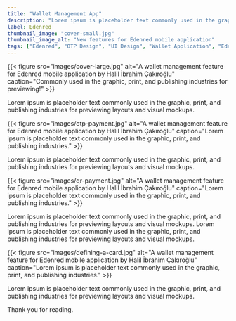 ```yaml
---
title: "Wallet Management App"
description: "Lorem ipsum is placeholder text commonly used in the graphic, print, and publishing industries for previewing layouts and visual mockups."
label: Edenred
thumbnail_image: "cover-small.jpg"
thumbnail_image_alt: "New features for Edenred mobile application"
tags: ["Edenred", "OTP Design", "UI Design", "Wallet Application", "Edenred UI Design"]
---
```


{{< figure 
    src="images/cover-large.jpg"
    alt="A wallet management feature for Edenred mobile application by Halil İbrahim Çakıroğlu"
    caption="Commonly used in the graphic, print, and publishing industries for previewing!" >}}

Lorem ipsum is placeholder text commonly used in the graphic, print, and publishing industries for previewing layouts and visual mockups.

{{< figure 
    src="images/otp-payment.jpg"
    alt="A wallet management feature for Edenred mobile application by Halil İbrahim Çakıroğlu"
    caption="Lorem ipsum is placeholder text commonly used in the graphic, print, and publishing industries." >}}

Lorem ipsum is placeholder text commonly used in the graphic, print, and publishing industries for previewing layouts and visual mockups.

{{< figure 
    src="images/qr-payment.jpg"
    alt="A wallet management feature for Edenred mobile application by Halil İbrahim Çakıroğlu"
    caption="Lorem ipsum is placeholder text commonly used in the graphic, print, and publishing industries." >}}

Lorem ipsum is placeholder text commonly used in the graphic, print, and publishing industries for previewing layouts and visual mockups. Lorem ipsum is placeholder text commonly used in the graphic, print, and publishing industries for previewing layouts and visual mockups.

{{< figure 
    src="images/defining-a-card.jpg"
    alt="A wallet management feature for Edenred mobile application by Halil İbrahim Çakıroğlu"
    caption="Lorem ipsum is placeholder text commonly used in the graphic, print, and publishing industries." >}}

Lorem ipsum is placeholder text commonly used in the graphic, print, and publishing industries for previewing layouts and visual mockups.

Thank you for reading.